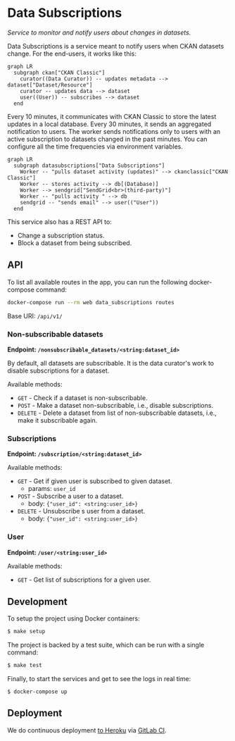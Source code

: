# Data Subscriptions

_Service to monitor and notify users about changes in datasets._

Data Subscriptions is a service meant to notify users when CKAN datasets change. For the end-users, it works like this:

```mermaid
graph LR
  subgraph ckan["CKAN Classic"]
    curator((Data Curator)) -- updates metadata --> dataset["Dataset/Resource"]
    curator -- updates data --> dataset
    user((User)) -- subscribes --> dataset
  end
```

Every 10 minutes, it communicates with CKAN Classic to store the latest updates in a local database. Every 30 minutes, it sends an aggregated notification to users. The worker sends notifications only to users with an active subscription to datasets changed in the past minutes. You can configure all the time frequencies via environment variables.

```mermaid
graph LR
  subgraph datasubscriptions["Data Subscriptions"]
    Worker -- "pulls dataset activity (updates)" --> ckanclassic["CKAN Classic"]
    Worker -- stores activity --> db[(Database)]
    Worker --> sendgrid["SendGrid<br>(third-party)"]
    Worker -- "pulls activity " --> db
    sendgrid -- "sends email" --> user(("User"))
  end
```

This service also has a REST API to:

- Change a subscription status.
- Block a dataset from being subscribed.

## API

To list all available routes in the app, you can run the following docker-compose command:

```bash
docker-compose run --rm web data_subscriptions routes
```

Base URI: `/api/v1/`

### Non-subscribable datasets

**Endpoint: `/nonsubscribable_datasets/<string:dataset_id>`**

By default, all datasets are subscribable. It is the data curator's work to disable subscriptions for a dataset.

Available methods:

- `GET` - Check if a dataset is non-subscribable.
- `POST` - Make a dataset non-subscribable, i.e., disable subscriptions.
- `DELETE` - Delete a dataset from list of non-subscribable datasets, i.e., make it subscribable again.

### Subscriptions

**Endpoint: `/subscription/<string:dataset_id>`**

Available methods:

- `GET` - Get if given user is subscribed to given dataset.
  - params: `user_id`
- `POST` - Subscribe a user to a dataset.
  - body: `{"user_id": <string:user_id>}`
- `DELETE` - Unsubscribe s user from a dataset.
  - body: `{"user_id": <string:user_id>}`

### User

**Endpoint: `/user/<string:user_id>`**

Available methods:

- `GET` - Get list of subscriptions for a given user.

## Development

To setup the project using Docker containers:

```sh
$ make setup
```

The project is backed by a test suite, which can be run with a single command:

```sh
$ make test
```

Finally, to start the services and get to see the logs in real time:

```
$ docker-compose up
```

## Deployment

We do continuous deployment [to Heroku](https://gitlab.com/datopian/clients/data-subscriptions/-/blob/master/heroku.yml) via [GitLab CI](https://gitlab.com/datopian/clients/data-subscriptions/-/blob/master/.gitlab-ci.yml).
